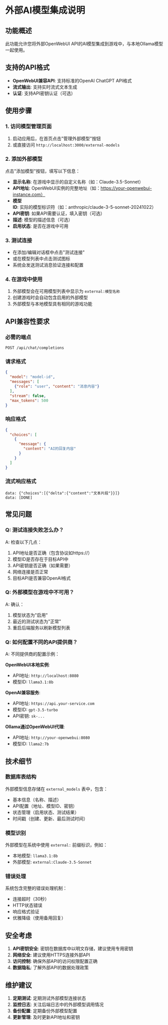 # 外部AI模型集成说明

## 功能概述

此功能允许您将外部OpenWebUI API的AI模型集成到游戏中，与本地Ollama模型一起使用。

## 支持的API格式

- **OpenWebUI兼容API**: 支持标准的OpenAI ChatGPT API格式
- **流式输出**: 支持实时流式文本生成
- **认证**: 支持API密钥认证（可选）

## 使用步骤

### 1. 访问模型管理页面

1. 启动应用后，在首页点击"管理外部模型"按钮
2. 或直接访问 `http://localhost:3000/external-models`

### 2. 添加外部模型

点击"添加模型"按钮，填写以下信息：

- **显示名称**: 在游戏中显示的自定义名称（如：Claude-3.5-Sonnet）
- **API地址**: OpenWebUI实例的完整地址（如：https://your-openwebui-instance.com）
- **模型ID**: 实际的模型标识符（如：anthropic/claude-3-5-sonnet-20241022）
- **API密钥**: 如果API需要认证，填入密钥（可选）
- **描述**: 模型的描述信息（可选）
- **启用状态**: 是否在游戏中可用

### 3. 测试连接

- 在添加/编辑对话框中点击"测试连接"
- 或在模型列表中点击测试图标
- 系统会发送测试消息验证连接和配置

### 4. 在游戏中使用

1. 外部模型会在可用模型列表中显示为 `external:模型名称`
2. 创建游戏时会自动包含启用的外部模型
3. 外部模型与本地模型具有相同的游戏功能

## API兼容性要求

### 必需的端点

```
POST /api/chat/completions
```

### 请求格式

```json
{
  "model": "model-id",
  "messages": [
    {"role": "user", "content": "消息内容"}
  ],
  "stream": false,
  "max_tokens": 500
}
```

### 响应格式

```json
{
  "choices": [
    {
      "message": {
        "content": "AI的回复内容"
      }
    }
  ]
}
```

### 流式响应格式

```
data: {"choices":[{"delta":{"content":"文本片段"}}]}
data: [DONE]
```

## 常见问题

### Q: 测试连接失败怎么办？

A: 检查以下几点：
1. API地址是否正确（包含协议如https://）
2. 模型ID是否存在于目标API中
3. API密钥是否正确（如果需要）
4. 网络连接是否正常
5. 目标API是否兼容OpenAI格式

### Q: 外部模型在游戏中不可用？

A: 确认：
1. 模型状态为"启用"
2. 最近的测试状态为"正常"
3. 重启后端服务以刷新模型列表

### Q: 如何配置不同的API提供商？

A: 不同提供商的配置示例：

**OpenWebUI本地实例**:
- API地址: `http://localhost:8080`
- 模型ID: `llama3.1:8b`

**OpenAI兼容服务**:
- API地址: `https://api.your-service.com`
- 模型ID: `gpt-3.5-turbo`
- API密钥: `sk-...`

**Ollama通过OpenWebUI代理**:
- API地址: `http://your-openwebui:8080`
- 模型ID: `llama2:7b`

## 技术细节

### 数据库表结构

外部模型信息存储在 `external_models` 表中，包含：
- 基本信息（名称、描述）
- API配置（地址、模型ID、密钥）
- 状态管理（启用状态、测试结果）
- 时间戳（创建、更新、最后测试时间）

### 模型识别

外部模型在系统中使用 `external:` 前缀标识，例如：
- 本地模型: `llama3.1:8b`
- 外部模型: `external:Claude-3.5-Sonnet`

### 错误处理

系统包含完整的错误处理机制：
- 连接超时（30秒）
- HTTP状态错误
- 响应格式验证
- 优雅降级（使用备用回复）

## 安全考虑

1. **API密钥安全**: 密钥在数据库中以明文存储，建议使用专用密钥
2. **网络安全**: 建议使用HTTPS连接外部API
3. **访问控制**: 确保外部API的访问权限配置正确
4. **数据隐私**: 了解外部API的数据处理政策

## 维护建议

1. **定期测试**: 定期测试外部模型连接状态
2. **监控日志**: 关注后端日志中的外部模型调用情况
3. **备份配置**: 定期备份外部模型配置
4. **更新管理**: 及时更新API地址和密钥 